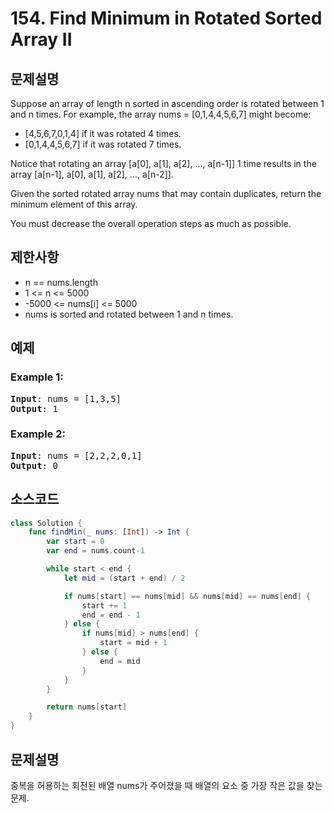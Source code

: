 # 154. Find Minimum in Rotated Sorted Array II

## 문제설명
Suppose an array of length n sorted in ascending order is rotated between 1 and n times. For example, the array nums = [0,1,4,4,5,6,7] might become:

- [4,5,6,7,0,1,4] if it was rotated 4 times.
- [0,1,4,4,5,6,7] if it was rotated 7 times.

Notice that rotating an array [a[0], a[1], a[2], ..., a[n-1]] 1 time results in the array [a[n-1], a[0], a[1], a[2], ..., a[n-2]].

Given the sorted rotated array nums that may contain duplicates, return the minimum element of this array.

You must decrease the overall operation steps as much as possible.

## 제한사항
- n == nums.length
- 1 <= n <= 5000
- -5000 <= nums[i] <= 5000
- nums is sorted and rotated between 1 and n times.

## 예제
### Example 1:
<pre>
<b>Input</b>: nums = [1,3,5]
<b>Output</b>: 1
</pre>

### Example 2:
<pre>
<b>Input</b>: nums = [2,2,2,0,1]
<b>Output</b>: 0
</pre>

## 소스코드
```Swift
class Solution {
    func findMin(_ nums: [Int]) -> Int {
        var start = 0
        var end = nums.count-1

        while start < end {
            let mid = (start + end) / 2

            if nums[start] == nums[mid] && nums[mid] == nums[end] {
                start += 1
                end = end - 1
            } else {
                if nums[mid] > nums[end] {
                    start = mid + 1
                } else {
                    end = mid
                }
            }
        }

        return nums[start]
    }
}
```

## 문제설명
중복을 허용하는 회전된 배열 nums가 주어졌을 때 배열의 요소 중 가장 작은 값을 찾는 문제.